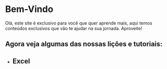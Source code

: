<html>

<body>
    <h1>Bem-Vindo</h1>
    <p>Olá, este site é exclusivo para você que quer aprende mais, aqui temos conteúdos exclusivos que vão te ajudar na sua jornada. Aproveite!</p>
    <h2>Agora veja algumas das nossas lições e tutoriais:</h2>
    <ul><li><h2>Excel</h2></li></ul>

</body>

</html>
